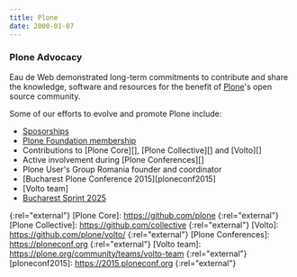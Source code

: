 ```yaml
---
title: Plone
date: 2000-01-07
---
```


### Plone Advocacy

Eau de Web demonstrated long-term commitments
to contribute and share the knowledge, software and resources
for the benefit of [Plone](https://plone.org)'s open source community.

Some of our efforts to evolve and promote Plone include:

- [Sposorships](https://plone.org/foundation/sponsorship/sponsors/eau-de-web)
- [Plone Foundation membership](https://plone.org/foundation/members/current)
- Contributions to [Plone Core][], [Plone Collective][] and [Volto][]
- Active involvement during [Plone Conferences][]
- Plone User's Group Romania founder and coordinator
- [Bucharest Plone Conference 2015][ploneconf2015]
- [Volto team]
- [Bucharest Sprint 2025](/plone-bucharest-sprint-2025)

[Plone]: https://plone.org
{:rel="external"}
[Plone Core]: https://github.com/plone
{:rel="external"}
[Plone Collective]: https://github.com/collective
{:rel="external"}
[Volto]: https://github.com/plone/volto/
{:rel="external"}
[Plone Conferences]: https://ploneconf.org
{:rel="external"}
[Volto team]: https://plone.org/community/teams/volto-team
{:rel="external"}
[ploneconf2015]: https://2015.ploneconf.org
{:rel="external"}

